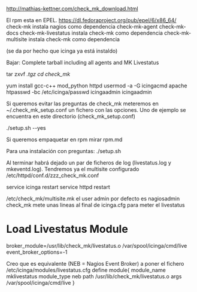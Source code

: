 http://mathias-kettner.com/check_mk_download.html


El rpm esta en EPEL.
https://dl.fedoraproject.org/pub/epel/6/x86_64/
check-mk
  instala nagios como dependencia
check-mk-agent
check-mk-docs
check-mk-livestatus
  instala check-mk como dependencia
check-mk-multisite
  instala check-mk como dependencia

(se da por hecho que icinga ya está instaldo)

Bajar: Complete tarball including all agents and MK Livestatus

tar zxvf *.tgz
cd check_mk*

yum install gcc-c++ mod_python httpd
usermod -a -G icingacmd apache
htpasswd -bc /etc/icinga/passwd icingaadmin icingaadmin

Si queremos evitar las preguntas de check_mk meteremos en
~/.check_mk_setup.conf
un fichero con las opciones.
Uno de ejemplo se encuentra en este directorio (check_mk_setup.conf)

./setup.sh --yes

Si queremos empaquetar en rpm mirar rpm.md


Para una instalación con preguntas:
./setup.sh


Al terminar habrá dejado un par de ficheros de log (livestatus.log y mkeventd.log).
Tendremos ya el multisite configurado /etc/httpd/conf.d/zzz_check_mk.conf

service icinga restart
service httpd restart

/etc/check_mk/multisite.mk
  el user admin por defecto es nagiosadmin
  check_mk mete unas lineas al final de icinga.cfg para meter el livestatus
  # Load Livestatus Module
  broker_module=/usr/lib/check_mk/livestatus.o /var/spool/icinga/cmd/live
  event_broker_options=-1


  Creo que es equivalente (NEB = Nagios Event Broker) a poner el fichero /etc/icinga/modules/livestatus.cfg
  define module{
        module_name     mklivestatus
        module_type     neb
        path            /usr/lib/check_mk/livestatus.o
        args            /var/spool/icinga/cmd/live
  }

